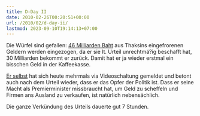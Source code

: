 ```yaml
---
title: D-Day II
date: 2010-02-26T00:20:51+00:00
url: /2010/02/d-day-ii/
lastmod: 2023-09-10T19:14:13+07:00
---
```

Die Würfel sind gefallen: [46 Milliarden Baht][1] aus Thaksins eingefrorenen Geldern werden eingezogen, da er sie lt. Urteil unrechtmä?ig beschafft hat, 30 Milliarden bekommt er zurück. Damit hat er ja wieder erstmal ein bisschen Geld in der Kaffeekasse.

[Er selbst][2] hat sich heute mehrmals via Videoschaltung gemeldet und betont auch nach dem Urteil wieder, dass er das Opfer der Politik ist. Dass er seine Macht als Premierminister missbraucht hat, um Geld zu scheffeln und Firmen ans Ausland zu verkaufen, ist natürlich nebensächlich.

Die ganze Verkündung des Urteils dauerte gut 7 Stunden.

 [1]: http://www.nationmultimedia.com/home/Thaksins-Bt46-billion-seized-30123569.html
 [2]: http://www.nationmultimedia.com/home/2010/02/26/politics/Im-victim-its-cruel-politic-Thaksin-30123584.html
